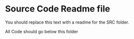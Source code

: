 # Source Code Readme file

You should replace this text with a readme for the SRC folder.

All Code should go below this folder 


